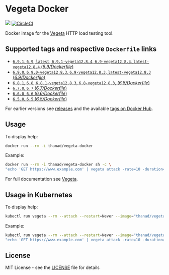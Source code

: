# Vegeta Docker
[![](https://images.microbadger.com/badges/image/peterevans/vegeta.svg)](https://microbadger.com/images/peterevans/vegeta)
[![CircleCI](https://circleci.com/gh/peter-evans/vegeta-docker/tree/master.svg?style=svg)](https://circleci.com/gh/peter-evans/vegeta-docker/tree/master)

Docker image for the [Vegeta](https://github.com/tsenart/vegeta) HTTP load testing tool.

## Supported tags and respective `Dockerfile` links

- [`6.9.1`, `6.9`, `latest`, `6.9.1-vegeta12.8.4`, `6.9-vegeta12.8.4`, `latest-vegeta12.8.4`  (*6.9/Dockerfile*)](https://github.com/peter-evans/vegeta-docker/tree/v6.9.1)
- [`6.9.0`, `6.9.0-vegeta12.8.3`, `6.9-vegeta12.8.3`, `latest-vegeta12.8.3`  (*6.9/Dockerfile*)](https://github.com/peter-evans/vegeta-docker/tree/v6.9.0)
- [`6.8.1`, `6.8`, `6.8.1-vegeta12.8.3`, `6.8-vegeta12.8.3`,  (*6.8/Dockerfile*)](https://github.com/peter-evans/vegeta-docker/tree/v6.8.1)
- [`6.7.0`, `6.7`  (*6.7/Dockerfile*)](https://github.com/peter-evans/vegeta-docker/tree/v6.7.0)
- [`6.6.0`, `6.6`  (*6.6/Dockerfile*)](https://github.com/peter-evans/vegeta-docker/tree/v6.6.0)
- [`6.5.0`, `6.5`  (*6.5/Dockerfile*)](https://github.com/peter-evans/vegeta-docker/tree/v6.5.0)

For earlier versions see [releases](https://github.com/peter-evans/vegeta-docker/releases) and the available [tags on Docker Hub](https://hub.docker.com/r/peterevans/vegeta/tags/).

## Usage

To display help:
```bash
docker run --rm -i thanad/vegeta-docker
```
Example:
```bash
docker run --rm -i thanad/vegeta-docker sh -c \
"echo 'GET https://www.example.com' | vegeta attack -rate=10 -duration=30s | tee results.bin | vegeta report"
```
For full documentation see [Vegeta](https://github.com/tsenart/vegeta).

## Usage in Kubernetes

To display help:
```bash
kubectl run vegeta --rm --attach --restart=Never --image="thanad/vegeta-docker"
```
Example:
```bash
kubectl run vegeta --rm --attach --restart=Never --image="thanad/vegeta-docker" -- sh -c \
"echo 'GET https://www.example.com' | vegeta attack -rate=10 -duration=30s | tee results.bin | vegeta report"
```

## License

MIT License - see the [LICENSE](LICENSE) file for details
